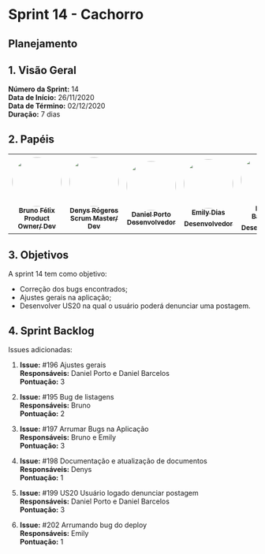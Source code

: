 # Sprint 14 - Cachorro

## Planejamento 

## 1. Visão Geral
**Número da Sprint:** 14<br>
**Data de Início:** 26/11/2020<br>
**Data de Término:** 02/12/2020<br>
**Duração:** 7 dias<br>

## 2. Papéis

<table>
    <tr>
     <td align="center"><a href="https://github.com/Bruno-Felix"><img style="border-radius: 50%;" src="https://avatars2.githubusercontent.com/u/38890440?s=400&u=9c14ab68fc12dbeb25956056fe86bb075d138fa5&v=4" width="100px;" alt=""/><br /><sub><b>Bruno Félix</b><br><b>Product Owner/ Dev</b></sub></a><br /><a href="https://github.com/Bruno-Felix"></a>           </td>
        <td align="center"><a href="https://github.com/DenysRogeres"><img style="border-radius: 50%;" src="https://avatars0.githubusercontent.com/u/54676096?s=400&u=7b70aa8d6bd5ef6edffcd43686e81beb60546027&v=4" width="100px;" alt=""/><br /><sub><b>Denys Rógeres</b><br><b>Scrum Master/ Dev</b></sub></a><br /><a href="https://github.com/DenysRogeres"></a></td>
        <td align="center"><a href="https://github.com/DanielPortods"><img style="border-radius: 50%;" src="https://avatars3.githubusercontent.com/u/48573556?s=400&u=e1d90cb87288030c0fcb57a9b537dd88a77e1525&v=4" width="100px;" alt=""/><br /><sub><b>Daniel Porto</b><br><b>Desenvolvedor</b></sub></a><br /><a href="https://github.com/DanielPortods"></a></td>
        <td align="center"><a href="https://github.com/emysdias"><img style="border-radius: 50%;" src="https://avatars3.githubusercontent.com/u/52640974?s=400&u=78292e0e872227c1bc7da0352748d0a12306ea39&v=4" width="100px;" alt=""/><br /><sub><b>Emily Dias</b><br><b>Desenvolvedor</sub></a><br /><a href="https://github.com/emysdias"></a></td>
        <td align="center"><a href="https://github.com/daniel-bm"><img style="border-radius: 50%;" src="https://avatars1.githubusercontent.com/u/38585724?s=400&u=46d21bc14c3d1acce6829b8a96329d23f432549f&v=4" width="100px;" alt=""/><br /><sub><b>Daniel Barcelos</b><br><b>Desenvolvedor</sub></a><br /><a href="https://github.com/daniel-bm"></a></td>
        <td align="center"><a href="https://github.com/enzoggqs"><img style="border-radius: 50%;" src="https://avatars3.githubusercontent.com/u/38733364?s=400&u=03933ce39868586c14b93dc9c99f37c19bb9ee9b&v=4" width="100px;" alt=""/><br /><sub><b>Enzo Gabriel</b><br><b>Desenvolvedor</sub></a><br /><a href="https://github.com/enzoggqs"></a></td>
        </tr>
    </table>

## 3. Objetivos
A sprint 14 tem como objetivo:
- Correção dos bugs encontrados;
- Ajustes gerais na aplicação;
- Desenvolver US20 na qual o usuário poderá denunciar uma postagem.


## 4. Sprint Backlog
Issues adicionadas: 

1. **Issue:** #196 Ajustes gerais<br>
**Responsáveis:** Daniel Porto e Daniel Barcelos<br>
**Pontuação:** 3<br>

2. **Issue:** #195 Bug de listagens<br>
**Responsáveis:** Bruno<br>
**Pontuação:** 2<br>

3. **Issue:** #197 Arrumar Bugs na Aplicação<br>
**Responsáveis:** Bruno e Emily<br>
**Pontuação:** 3<br>

4. **Issue:** #198 Documentação e atualização de documentos<br>
**Responsáveis:** Denys<br>
**Pontuação:** 1<br>

5. **Issue:** #199 US20 Usuário logado denunciar postagem<br>
**Responsáveis:** Daniel Porto e Daniel Barcelos<br>
**Pontuação:** 3<br>

6. **Issue:** #202 Arrumando bug do deploy<br>
**Responsáveis:** Emily<br>
**Pontuação:** 1<br>









